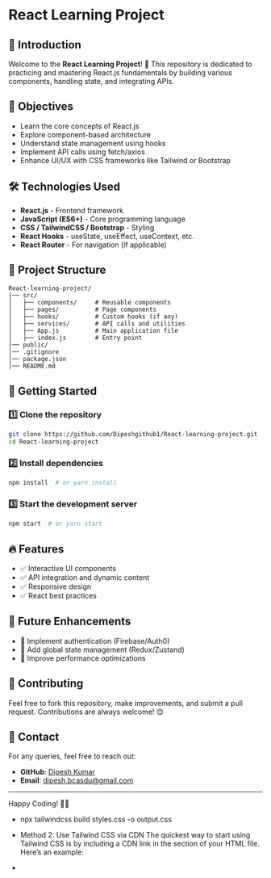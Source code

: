 # React Learning Project

## 📌 Introduction
Welcome to the **React Learning Project**! 🚀 This repository is dedicated to practicing and mastering React.js fundamentals by building various components, handling state, and integrating APIs.

## 🎯 Objectives
- Learn the core concepts of React.js
- Explore component-based architecture
- Understand state management using hooks
- Implement API calls using fetch/axios
- Enhance UI/UX with CSS frameworks like Tailwind or Bootstrap

## 🛠️ Technologies Used
- **React.js** - Frontend framework
- **JavaScript (ES6+)** - Core programming language
- **CSS / TailwindCSS / Bootstrap** - Styling
- **React Hooks** - useState, useEffect, useContext, etc.
- **React Router** - For navigation (if applicable)

## 📂 Project Structure
```
React-learning-project/
│── src/
│   ├── components/     # Reusable components
│   ├── pages/          # Page components
│   ├── hooks/          # Custom hooks (if any)
│   ├── services/       # API calls and utilities
│   ├── App.js          # Main application file
│   ├── index.js        # Entry point
│── public/
│── .gitignore
│── package.json
│── README.md
```

## 🚀 Getting Started
### 1️⃣ Clone the repository
```sh
git clone https://github.com/Dipeshgithub1/React-learning-project.git
cd React-learning-project
```

### 2️⃣ Install dependencies
```sh
npm install  # or yarn install
```

### 3️⃣ Start the development server
```sh
npm start  # or yarn start
```

## 🔥 Features
- ✅ Interactive UI components
- ✅ API integration and dynamic content
- ✅ Responsive design
- ✅ React best practices

## 📜 Future Enhancements
- 🔹 Implement authentication (Firebase/Auth0)
- 🔹 Add global state management (Redux/Zustand)
- 🔹 Improve performance optimizations

## 🤝 Contributing
Feel free to fork this repository, make improvements, and submit a pull request. Contributions are always welcome! 😊

## 📧 Contact
For any queries, feel free to reach out:
- **GitHub**: [Dipesh Kumar](https://github.com/Dipeshgithub1)
- **Email**: dipesh.bcasdu@gmail.com

---
Happy Coding! 🚀🎉

- npx tailwindcss build styles.css -o output.css

- Method 2: Use Tailwind CSS via CDN
The quickest way to start using Tailwind CSS is by including a CDN link in the <head> section of your HTML file. Here’s an example:

- <link href=”https://unpkg.com/tailwindcss@^2/dist/tailwind.min.css” rel=”stylesheet”>
